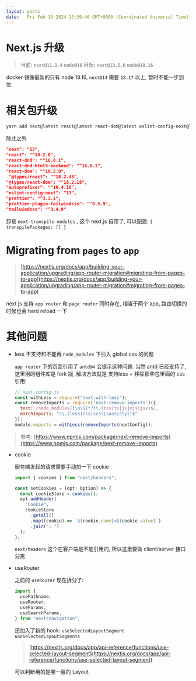 ```yaml
---
layout: post1
date:   Fri Feb 16 2024 13:39:46 GMT+0000 (Coordinated Universal Time)
---
```

# Next.js 升级

> 当前: `next@11.1.4` `node@16` 
目标: `next@13.5.6`  `node@18.16`
> 

docker 镜像最新的只有 node 18.16, `next@14`  需要 `18.17`  以上, 暂时不能一步到位.

# 相关包升级

```bash
yarn add next@latest react@latest react-dom@latest eslint-config-next@latest
```

除此之外

```json
"next": "13",
"react": "^18.2.0",
"react-dnd": "^16.0.1",
"react-dnd-html5-backend": "^16.0.1",
"react-dom": "^18.2.0",
 "@types/react": "^18.2.45",
"@types/react-dom": "^18.2.18",
"autoprefixer": "^10.4.16",
"eslint-config-next": "13",
"prettier": "^3.1.1",
"prettier-plugin-tailwindcss": "^0.5.9",
"tailwindcss": "^3.4.0"
```

卸载 `next-transpile-modules` , 这个 next.js 自带了, 可以配置: `{ transpilePackages: [] }` 

# Migrating from `pages`  to `app`

> [https://nextjs.org/docs/app/building-your-application/upgrading/app-router-migration#migrating-from-pages-to-app](https://nextjs.org/docs/app/building-your-application/upgrading/app-router-migration#migrating-from-pages-to-app)
> 

next.js 支持 `app router`  和 `page router`  同时存在, 相当于两个 app, 路由切换的时候也会 hard reload 一下

# 其他问题

- less 不支持和不能再 `node_modules`  下引入 global css 的问题
    
    `app router` 下的页面引用了 `antd@4` 会提示这种问题. 当然 antd 已经支持了, 这里用的组件库是 fork 版, 解决方法就是 支持less + 移除那些包里面的 css 引用:
    
    ```jsx
    // next.config.js
    const withLess = require("next-with-less");
    const removeImports = require('next-remove-imports')({
      test: /node_modules([\s\S]*?)\.(tsx|ts|js|mjs|jsx)$/,
      matchImports: "\\.(less|css|scss|sass|styl)$"
    });
    module.exports = withLess(removeImports(nextConfig));
    ```
    

> 参考: [https://www.npmjs.com/package/next-remove-imports](https://www.npmjs.com/package/next-remove-imports)
> 
- cookie
    
    服务端发起的请求需要手动加一下 cookie
    
    ```jsx
    import { cookies } from "next/headers";
    
    const setCookies = (opt: Option) => {
      const cookieStore = cookies();
      opt.addHeader(
        "Cookie",
        cookieStore
          .getAll()
          .map((cookie) => `${cookie.name}=${cookie.value}`)
          .join("; ")
      );
    };
    ```
    
    `next/headers`  这个在客户端是不能引用的, 所以这里要做 client/server 接口分离
    
- useRouter
    
    之前的 `useRouter`  现在拆分了:
    
    ```jsx
    import {
      usePathname,
      useRouter,
      useParams,
      useSearchParams,
    } from "next/navigation";
    ```
    
    还加入了新的 hook: `useSelectedLayoutSegment`  `useSelectedLayoutSegments` 
    
    > [https://nextjs.org/docs/app/api-reference/functions/use-selected-layout-segment](https://nextjs.org/docs/app/api-reference/functions/use-selected-layout-segment)
    > 
    
    可以判断用的是哪一层的 Layout